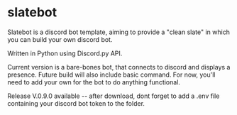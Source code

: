 # slatebot

Slatebot is a discord bot template, aiming to provide a "clean slate" in which you can build your own discord bot. 

Written in Python using Discord.py API. 

Current version is a bare-bones bot, that connects to discord and displays a presence. Future build will also include basic command. For now, you'll need to add your own for the bot to do anything functional. 

Release V.0.9.0 available -- after download, dont forget to add a .env file containing your discord bot token to the folder. 
